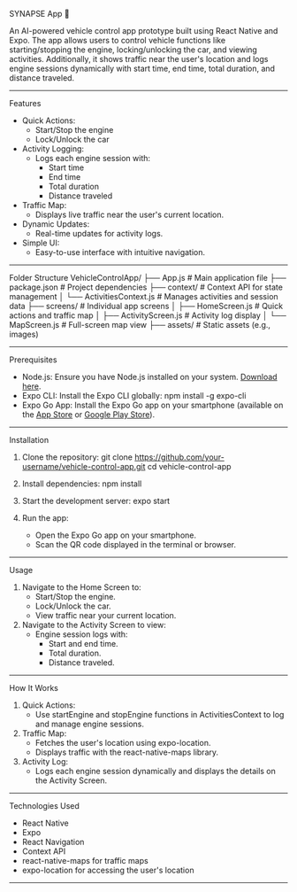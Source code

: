 SYNAPSE App 🚗

An AI-powered vehicle control app prototype built using React Native and Expo. The app allows users to control vehicle functions like starting/stopping the engine, locking/unlocking the car, and viewing activities. Additionally, it shows traffic near the user's location and logs engine sessions dynamically with start time, end time, total duration, and distance traveled.

---

Features
- Quick Actions: 
  - Start/Stop the engine
  - Lock/Unlock the car
- Activity Logging:
  - Logs each engine session with:
    - Start time
    - End time
    - Total duration
    - Distance traveled
- Traffic Map:
  - Displays live traffic near the user's current location.
- Dynamic Updates:
  - Real-time updates for activity logs.
- Simple UI:
  - Easy-to-use interface with intuitive navigation.

---

Folder Structure
VehicleControlApp/
├── App.js                  # Main application file
├── package.json            # Project dependencies
├── context/                # Context API for state management
│   └── ActivitiesContext.js # Manages activities and session data
├── screens/                # Individual app screens
│   ├── HomeScreen.js        # Quick actions and traffic map
│   ├── ActivityScreen.js    # Activity log display
│   └── MapScreen.js         # Full-screen map view
├── assets/                 # Static assets (e.g., images)


---

Prerequisites
- Node.js: Ensure you have Node.js installed on your system. [Download here](https://nodejs.org/).
- Expo CLI: Install the Expo CLI globally:
  npm install -g expo-cli
- Expo Go App: Install the Expo Go app on your smartphone (available on the [App Store](https://apps.apple.com/) or [Google Play Store](https://play.google.com/)).

---

Installation
1. Clone the repository:
   git clone https://github.com/your-username/vehicle-control-app.git
   cd vehicle-control-app

2. Install dependencies:
   npm install

3. Start the development server:
   expo start

4. Run the app:
   - Open the Expo Go app on your smartphone.
   - Scan the QR code displayed in the terminal or browser.

---

Usage
1. Navigate to the Home Screen to:
   - Start/Stop the engine.
   - Lock/Unlock the car.
   - View traffic near your current location.
2. Navigate to the Activity Screen to view:
   - Engine session logs with:
     - Start and end time.
     - Total duration.
     - Distance traveled.

---

How It Works
1. Quick Actions:
   - Use startEngine and stopEngine functions in ActivitiesContext to log and manage engine sessions.
2. Traffic Map:
   - Fetches the user's location using expo-location.
   - Displays traffic with the react-native-maps library.
3. Activity Log:
   - Logs each engine session dynamically and displays the details on the Activity Screen.

---

Technologies Used
- React Native
- Expo
- React Navigation
- Context API
- react-native-maps for traffic maps
- expo-location for accessing the user's location

---
